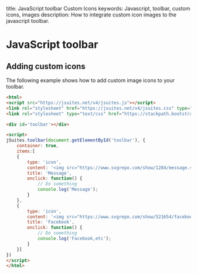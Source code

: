 title: JavaScript toolbar Custom Icons
keywords: Javascript, toolbar, custom icons, images
description: How to integrate custom icon images to the javascript toolbar.

JavaScript toolbar
==================

Adding custom icons
-------------------

The following example shows how to add custom image icons to your toolbar.

```html
<html>
<script src="https://jsuites.net/v4/jsuites.js"></script>
<link rel="stylesheet" href="https://jsuites.net/v4/jsuites.css" type="text/css" />
<link rel="stylesheet" type="text/css" href="https://stackpath.bootstrapcdn.com/font-awesome/4.7.0/css/font-awesome.min.css" />

<div id='toolbar'></div>

<script>
jSuites.toolbar(document.getElementById('toolbar'), {
    container: true,
    items:[
    {
        type: 'icon',
        content: '<img src="https://www.svgrepo.com/show/1284/message.svg" width="18px;">',
        title: 'Message',
        onclick: function() {
            // Do something
            console.log('Message');
        }
    },
    {
        type: 'icon',
        content: '<img src="https://www.svgrepo.com/show/521654/facebook.svg" width="18px;">',
        title: 'Facebook',
        onclick: function() {
            // Do something
            console.log('Facebook,etc');
        }
    }]
})
</script>
</html>
```
